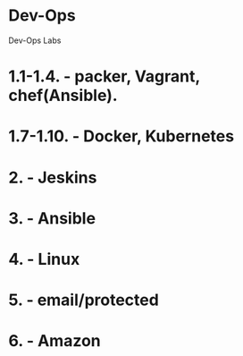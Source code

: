 ﻿# Dev-Ops
Dev-Ops Labs

# 1.1-1.4. - packer, Vagrant, chef(Ansible).  

# 1.7-1.10. - Docker, Kubernetes  

# 2. - Jeskins  

# 3. - Ansible  

# 4. - Linux  

# 5. - email/protected  

# 6. - Amazon
